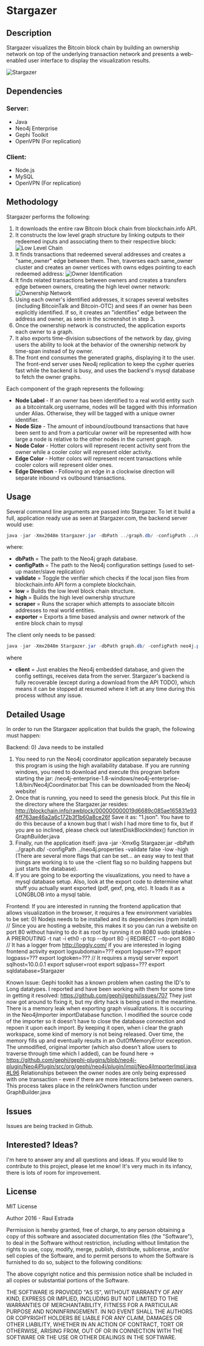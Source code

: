 # Stargazer

## Description
Stargazer visualizes the Bitcoin block chain by building an ownership network on top of the underlying transaction network and presents a web-enabled user interface to display the visualization results. 

![Stargazer](http://toolongdidntread.com/wp-content/uploads/2013/01/Screen-Shot-2013-01-25-at-9.32.00-AM-1024x572.png)

## Dependencies
### Server:
* Java
* Neo4j Enterprise
* Gephi Toolkit
* OpenVPN (For replication) 

### Client:
* Node.js
* MySQL
* OpenVPN (For replication)

## Methodology
Stargazer performs the following:
1. It downloads the entire raw Bitcoin block chain from blockchain.info API.  
2. It constructs the low level graph structure by linking outputs to their redeemed inputs and associating them to their respective block:
![Low Level Chain](http://toolongdidntread.com/wp-content/uploads/2012/04/screen.png)
3. It finds transactions that redeemed several addresses and creates a "same_owner" edge between them.  Then, traverses each same_owner cluster and creates an owner vertices with owns edges pointing to each redeemed address:
![Owner Identification](http://toolongdidntread.com/wp-content/uploads/2012/05/Connected-Component.png)
4. It finds related transactions between owners and creates a transfers edge between owners, creating the high level owner network:
![Ownership Network](http://i.imgur.com/hfOxS.png)
5. Using each owner's identified addresses, it scrapes several websites (including BitcoinTalk and Bitcoin-OTC) and sees if an owner has been explicitly identified.  If so, it creates an "identifies" edge between the address and owner, as seen in the screenshot in step 3.
6. Once the ownership network is constructed, the application exports each owner to a graph.
7. It also exports time-division subsections of the network by day, giving users the ability to look at the behavior of the ownership network by time-span instead of by owner.
8. The front end consumes the generated graphs, displaying it to the user.  The front-end server uses Neo4j replication to keep the cypher queries fast while the backend is busy, and uses the backend's mysql database to fetch the owner graphs.

Each component of the graph represents the following:
* **Node Label** - If an owner has been identified to a real world entity such as a bitcointalk.org username, nodes will be tagged with this information under Alias. Otherwise, they will be tagged with a unique owner identifier.
* **Node Size** - The amount of inbound/outbound transactions that have been sent to and from a particular owner will be represented with how large a node is relative to the other nodes in the current graph.
* **Node Color** - Hotter colors will represent recent activity sent from the owner while a cooler color will represent older activity.
* **Edge Color** - Hotter colors will represent recent transactions while cooler colors will represent older ones.
* **Edge Direction** - Following an edge in a clockwise direction will separate inbound vs outbound transactions.

## Usage
Several command line arguments are passed into Stargazer.  To let it build a full, application ready use as seen at Stargazer.com, the backend server would use:
```java 
java -jar -Xmx2048m Stargazer.jar -dbPath ../graph.db/ -configPath ../neo4j.properties -validate false -low -high -scraper -exporter
```
where:
* **dbPath** = The path to the Neo4j graph database.
* **configPath** = The path to the Neo4j configuration settings (used to set-up master/slave replication)
* **validate** = Toggle the verifier which checks if the local json files from blockchain.info API form a complete blockchain.
* **low** = Builds the low level block chain structure.
* **high** = Builds the high level ownership structure
* **scraper** = Runs the scraper which attempts to associate bitcoin addresses to real world entities.
* **exporter** = Exports a time based analysis and owner network of the entire block chain to mysql

The client only needs to be passed:
```java
java -jar -Xmx2048m Stargazer.jar -dbPath graph.db/ -configPath neo4j.properties -client
```
where
* **client** = Just enables the Neo4j embedded database, and given the config settings, receives data from the server.
Stargazer's backend is fully recoverable (except during a download from the API TODO), which means it can be stopped at resumed where it left at any time during this process without any issue.

## Detailed Usage
In order to run the Stargazer application that builds the graph, the following must happen:

Backend:
0) Java needs to be installed
1) You need to run the Neo4j coordinator application separately because this program is using the high availability database.  If you are running windows, you need to download and execute this program before starting the jar: /neo4j-enterprise-1.8-windows/neo4j-enterprise-1.8/bin/Neo4jCoordinator.bat This can be downloaded from the Neo4j website!
2) Once that is running, you need to seed the genesis block.  Put this file in the directory where the Stargazer.jar resides: http://blockchain.info/rawblock/000000000019d6689c085ae165831e934ff763ae46a2a6c172b3f1b60a8ce26f  Save it as: "1.json".  You have to do this because of a known bug that I wish I had more time to fix, but if you are so inclined, please check out latestDiskBlockIndex() function in GraphBuilder.java
3) Finally, run the application itself: java -jar -Xmx6g Stargazer.jar -dbPath ../graph.db/ -configPath ../neo4j.properties -validate false -low -high  (There are several more flags that can be set... an easy way to test that things are working is to use the -client flag so no building happens but just starts the database).
4) If you are going to be exporting the visualizations, you need to have a mysql database setup.  Also, look at the export code to determine what stuff you actually want exported (pdf, gexf, png, etc).  It loads it as a LONGBLOB into a mysql table.

Frontend:
If you are interested in running the frontend application that allows visualization in the browser, it requires a few environment variables to be set:
0) Nodejs needs to be installed and its dependencies (npm install)
// Since you are hosting a website, this makes it so you can run a website on port 80 without having to do it as root by running it on 8080
sudo iptables -A PREROUTING -t nat -i eth0 -p tcp --dport 80 -j REDIRECT --to-port 8080
// It has a logger from http://loggly.com/ if you are interested in loging frontend activity
export logsubdomain=???
export loguser=???
export logpass=???
export logtoken=???
// It requires a mysql server
export sqlhost=10.0.0.1
export sqluser=root
export sqlpass=???
export sqldatabase=Stargazer

Known Issue:
Gephi toolkit has a known problem when casting the ID's to Long datatypes.  I reported and have been working with them for some time in getting it resolved: https://github.com/gephi/gephi/issues/707 They just now got around to fixing it, but my dirty hack is being used in the meantime.
There is a memory leak when exporting graph visualizations.  It is occuring in the Neo4jImporter importDatabase function.  I modified the source code of the importer so it doesn't have to close the database connection and repoen it upon each import.  By keeping it open, when i clear the graph workspace, some kind of memory is not being released.  Over time, the memory fills up and eventually results in an OutOfMemoryError exception.  The unmodified, original importer (which also doesn't allow users to traverse through time which I added), can be found here -> https://github.com/gephi/gephi-plugins/blob/neo4j-plugin/Neo4jPlugin/src/org/gephi/neo4j/plugin/impl/Neo4jImporterImpl.java#L96
Relationships between the owner nodes are only being expressed with one transaction - even if there are more interactions between owners.  This process takes place in the relinkOwners function under GraphBuilder.java

## Issues
Issues are being tracked in Github.

## Interested? Ideas?
I'm here to answer any and all questions and ideas.  If you would like to contribute to this project, please let me know!  It's very much in its infancy, there is lots of room for improvement.

## License
MIT License

Author 2016 - Raul Estrada

Permission is hereby granted, free of charge, to any person obtaining a copy of this software and associated documentation files (the "Software"), to deal in the Software without restriction, including without limitation the rights to use, copy, modify, merge, publish, distribute, sublicense, and/or sell copies of the Software, and to permit persons to whom the Software is furnished to do so, subject to the following conditions:

The above copyright notice and this permission notice shall be included in all copies or substantial portions of the Software.

THE SOFTWARE IS PROVIDED "AS IS", WITHOUT WARRANTY OF ANY KIND, EXPRESS OR IMPLIED, INCLUDING BUT NOT LIMITED TO THE WARRANTIES OF MERCHANTABILITY, FITNESS FOR A PARTICULAR PURPOSE AND NONINFRINGEMENT. IN NO EVENT SHALL THE AUTHORS OR COPYRIGHT HOLDERS BE LIABLE FOR ANY CLAIM, DAMAGES OR OTHER LIABILITY, WHETHER IN AN ACTION OF CONTRACT, TORT OR OTHERWISE, ARISING FROM, OUT OF OR IN CONNECTION WITH THE SOFTWARE OR THE USE OR OTHER DEALINGS IN THE SOFTWARE.
